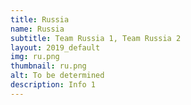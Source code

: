 ```yaml
---
title: Russia
name: Russia
subtitle: Team Russia 1, Team Russia 2
layout: 2019_default
img: ru.png
thumbnail: ru.png
alt: To be determined
description: Info 1
---
```


